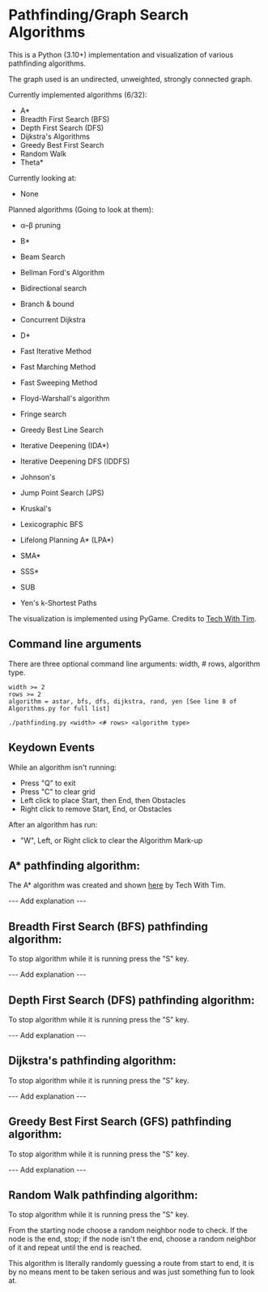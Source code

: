 # Pathfinding/Graph Search Algorithms

This is a Python (3.10+) implementation and visualization of various pathfinding algorithms.

The graph used is an undirected, unweighted, strongly connected graph.

Currently implemented algorithms (6/32):

- A\*
- Breadth First Search (BFS)
- Depth First Search (DFS)
- Dijkstra's Algorithms
- Greedy Best First Search
- Random Walk
- Theta\*

Currently looking at:

- None

Planned algorithms (Going to look at them):

- α–β pruning

- B\*
- Beam Search
- Bellman Ford's Algorithm
- Bidirectional search
- Branch & bound

- Concurrent Dijkstra

- D\*

- Fast Iterative Method
- Fast Marching Method
- Fast Sweeping Method
- Floyd-Warshall's algorithm
- Fringe search

- Greedy Best Line Search

- Iterative Deepening (IDA\*)
- Iterative Deepening DFS (IDDFS)

- Johnson's
- Jump Point Search (JPS)

- Kruskal's

- Lexicographic BFS
- Lifelong Planning A* (LPA*)

- SMA\*
- SSS\*
- SUB

- Yen's k-Shortest Paths

The visualization is implemented using PyGame. Credits to [Tech With Tim](https://www.youtube.com/watch?v=JtiK0DOeI4A).

## Command line arguments

There are three optional command line arguments: width, # rows, algorithm type.

```
width >= 2
rows >= 2
algorithm = astar, bfs, dfs, dijkstra, rand, yen [See line 8 of Algorithms.py for full list]
```

```
./pathfinding.py <width> <# rows> <algorithm type>
```

## Keydown Events

While an algorithm isn't running:

- Press "Q" to exit
- Press "C" to clear grid
- Left click to place Start, then End, then Obstacles
- Right click to remove Start, End, or Obstacles

After an algorithm has run:

- "W", Left, or Right click to clear the Algorithm Mark-up

## A\* pathfinding algorithm:

The A\* algorithm was created and shown [here](https://www.youtube.com/watch?v=JtiK0DOeI4A) by Tech With Tim.

--- Add explanation ---

## Breadth First Search (BFS) pathfinding algorithm:

To stop algorithm while it is running press the "S" key.

--- Add explanation ---

## Depth First Search (DFS) pathfinding algorithm:

To stop algorithm while it is running press the "S" key.

--- Add explanation ---

## Dijkstra's pathfinding algorithm:

To stop algorithm while it is running press the "S" key.

--- Add explanation ---

## Greedy Best First Search (GFS) pathfinding algorithm:

To stop algorithm while it is running press the "S" key.

--- Add explanation ---

## Random Walk pathfinding algorithm:

To stop algorithm while it is running press the "S" key.

From the starting node choose a random neighbor node to check.
If the node is the end, stop; if the node isn't the end, choose a random neighbor of it and repeat until the end is reached.

This algorithm is literally randomly guessing a route from start to end, it is by no means ment to be taken serious and was just something fun to look at.

